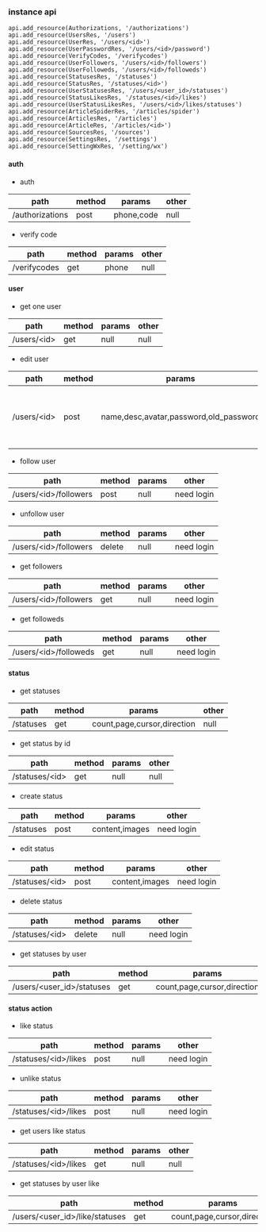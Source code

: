 ### instance api

```
api.add_resource(Authorizations, '/authorizations')
api.add_resource(UsersRes, '/users')
api.add_resource(UserRes, '/users/<id>')
api.add_resource(UserPasswordRes, '/users/<id>/password')
api.add_resource(VerifyCodes, '/verifycodes')
api.add_resource(UserFollowers, '/users/<id>/followers')
api.add_resource(UserFolloweds, '/users/<id>/followeds')
api.add_resource(StatusesRes, '/statuses')
api.add_resource(StatusRes, '/statuses/<id>')
api.add_resource(UserStatusesRes, '/users/<user_id>/statuses')
api.add_resource(StatusLikesRes, '/statuses/<id>/likes')
api.add_resource(UserStatusLikesRes, '/users/<id>/likes/statuses')
api.add_resource(ArticleSpiderRes, '/articles/spider')
api.add_resource(ArticlesRes, '/articles')
api.add_resource(ArticleRes, '/articles/<id>')
api.add_resource(SourcesRes, '/sources')
api.add_resource(SettingsRes, '/settings')
api.add_resource(SettingWxRes, '/setting/wx')
```

#### auth

- auth

| path | method | params | other |
| --- | --- | --- | --- |
|/authorizations|post|phone,code|null|

- verify code

| path | method | params | other |
| --- | --- | --- | --- |
|/verifycodes|get|phone|null|


#### user

- get one user

| path | method | params | other |
| --- | --- | --- | --- |
|/users/<id\>|get|null|null|


- edit user

| path | method | params | other |
| --- | --- | --- | --- |
|/users/<id\>|post|name,desc,avatar,password,old\_password|need login, change password need old password|


- follow user

| path | method | params | other |
| --- | --- | --- | --- |
|/users/<id\>/followers|post|null|need login|

- unfollow user

| path | method | params | other |
| --- | --- | --- | --- |
|/users/<id\>/followers|delete|null|need login|


- get followers

| path | method | params | other |
| --- | --- | --- | --- |
|/users/<id\>/followers|get|null|need login|

- get followeds

| path | method | params | other |
| --- | --- | --- | --- |
|/users/<id\>/followeds|get|null|need login|


#### status

- get statuses

| path | method | params | other |
| --- | --- | --- | --- |
|/statuses|get|count,page,cursor,direction|null|

- get status by id

| path | method | params | other |
| --- | --- | --- | --- |
|/statuses/<id\>|get|null|null|

- create status

| path | method | params | other |
| --- | --- | --- | --- |
|/statuses|post|content,images|need login|

- edit status

| path | method | params | other |
| --- | --- | --- | --- |
|/statuses/<id\>|post|content,images|need login|

- delete status

| path | method | params | other |
| --- | --- | --- | --- |
|/statuses/<id\>|delete|null|need login|

- get statuses by user

| path | method | params | other |
| --- | --- | --- | --- |
|/users/<user_id\>/statuses|get|count,page,cursor,direction|null|


#### status action

- like status

| path | method | params | other |
| --- | --- | --- | --- |
|/statuses/<id\>/likes|post|null|need login|

- unlike status

| path | method | params | other |
| --- | --- | --- | --- |
|/statuses/<id\>/likes|post|null|need login|


- get users like status

| path | method | params | other |
| --- | --- | --- | --- |
|/statuses/<id\>/likes|get|null|null|


- get statuses by user like

| path | method | params | other |
| --- | --- | --- | --- |
|/users/<user_id\>/like/statuses|get|count,page,cursor,direction|null|



